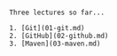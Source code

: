 ```Wie war nochmal die eigentliche Header-Bezeichnung? So long...

Three lectures so far...

1. [Git](01-git.md)
2. [GitHub](02-github.md)
3. [Maven](03-maven.md)
